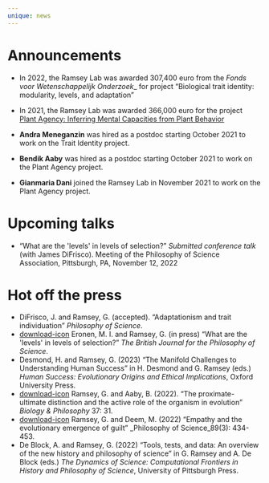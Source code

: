 ```yaml
---
unique: news
---
```



# Announcements

*   In 2022, the Ramsey Lab was awarded 307,400 euro from the _Fonds voor Wetenschappelijk Onderzoek__ for project “Biological trait identity: modularity, levels, and adaptation”

*   In 2021, the Ramsey Lab was awarded 366,000 euro for the project [Plant Agency: Inferring Mental Capacities from Plant Behavior](https://www.kuleuven.be/onderzoek/portaal/#/projecten/3H210282)

*   **Andra Meneganzin** was hired as a postdoc starting October 2021 to work on the Trait Identity project.

*   **Bendik Aaby** was hired as a postdoc starting October 2021 to work on the Plant Agency project.

*   **Gianmaria Dani** joined the Ramsey Lab in November 2021 to work on the Plant Agency project.



# Upcoming talks


*   “What are the 'levels' in levels of selection?” _Submitted conference talk_ (with James DiFrisco). Meeting of the Philosophy of Science Association, Pittsburgh, PA, November 12, 2022



# Hot off the press


*   DiFrisco, J. and Ramsey, G. (accepted). “Adaptationism and trait individuation” _Philosophy of Science_.
*   [download-icon](/papers/2022-bjps-levels-of-selection.pdf) Eronen, M. I. and Ramsey, G. (in press) “What are the 'levels' in levels of selection?” _The British Journal for the Philosophy of Science_.
*   Desmond, H. and Ramsey, G. (2023) “The Manifold Challenges to Understanding Human Success” in H. Desmond and G. Ramsey (eds.) _Human Success: Evolutionary Origins and Ethical Implications_, Oxford University Press.
*   [download-icon](/papers/2022-bp-proximate-ultimate-distinction.pdf) Ramsey, G. and Aaby, B. (2022). “The proximate-ultimate distinction and the active role of the organism in evolution” _Biology & Philosophy_ 37: 31.
*   [download-icon](/papers/2022-ps-empathy-guilt.pdf) Ramsey, G. and Deem, M. (2022) “Empathy and the evolutionary emergence of guilt” _Philosophy of Science_89(3): 434-453.
*   De Block, A. and Ramsey, G. (2022) “Tools, tests, and data: An overview of the new history and philosophy of science” in G. Ramsey and A. De Block (eds.) _The Dynamics of Science: Computational Frontiers in History and Philosophy of Science_, University of Pittsburgh Press.




